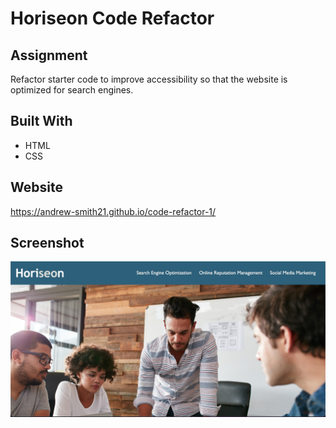 # Horiseon Code Refactor

## Assignment
Refactor starter code to improve accessibility so that the website is optimized for search engines.

## Built With
* HTML
* CSS

## Website
https://andrew-smith21.github.io/code-refactor-1/

## Screenshot
![Horiseon Screenshot](/assets/images/horiseon-screenshot.jpg?raw=true)
